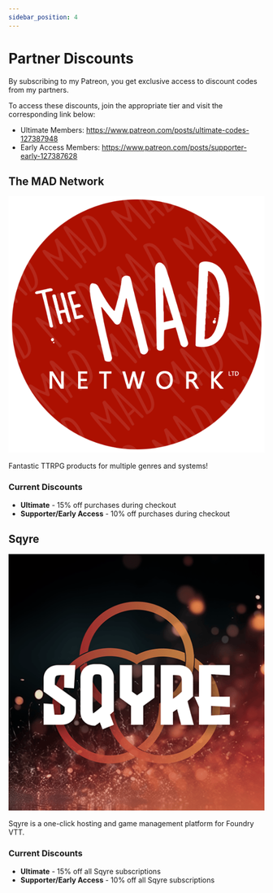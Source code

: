 ```yaml
---
sidebar_position: 4
---
```


# Partner Discounts

By subscribing to my Patreon, you get exclusive access to discount codes from my partners.

To access these discounts, join the appropriate tier and visit the corresponding link below:

- Ultimate Members: https://www.patreon.com/posts/ultimate-codes-127387948
- Early Access Members: https://www.patreon.com/posts/supporter-early-127387628

## The MAD Network

![MAD Logo](./img/mad-logo.png)

Fantastic TTRPG products for multiple genres and systems!

### Current Discounts

- **Ultimate** - 15% off purchases during checkout
- **Supporter/Early Access** - 10% off purchases during checkout

## Sqyre

![Sqyre Logo](./img/sqyre-logo.png)

Sqyre is a one-click hosting and game management platform for Foundry VTT. 

### Current Discounts

- **Ultimate** - 15% off all Sqyre subscriptions
- **Supporter/Early Access** - 10% off all Sqyre subscriptions
